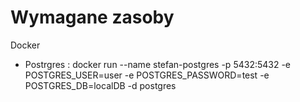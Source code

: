 
# Wymagane zasoby 
Docker
- Postrgres : docker run --name stefan-postgres -p 5432:5432 -e POSTGRES_USER=user -e POSTGRES_PASSWORD=test -e POSTGRES_DB=localDB -d postgres